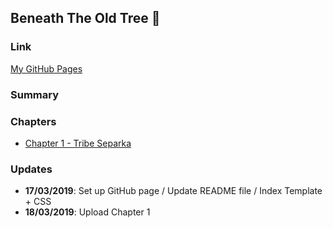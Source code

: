 ## Beneath The Old Tree :deciduous_tree:


### Link 
[My GitHub Pages](https://isaach125.github.io/github-story-2019/)


### Summary


### Chapters
* [Chapter 1 - Tribe Separka](https://b00093117.github.io/github-story-2019/Chapter_1.html)


### Updates

* **17/03/2019**: Set up GitHub page / Update README file / Index Template + CSS
* **18/03/2019**: Upload Chapter 1